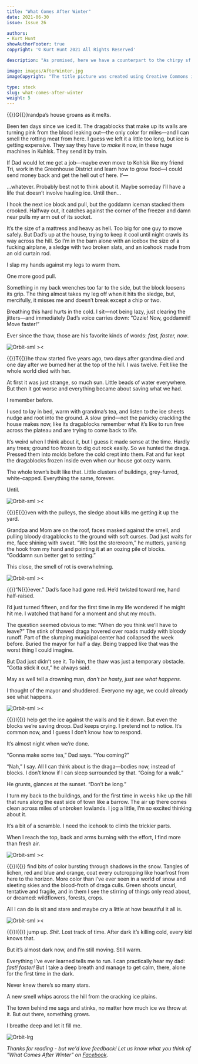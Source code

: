 ```yaml
---
title: "What Comes After Winter"
date: 2021-06-30
issue: Issue 26

authors:
- Kurt Hunt
showAuthorFooter: true
copyright: '© Kurt Hunt 2021 All Rights Reserved'

description: "As promised, here we have a counterpart to the chirpy sf puh-pocalypse of 'Freewheeling'. Via another hard-working protagonist, Kurt Hunt's flash fantasy glimpses a moment of cultural and environmental transition that threatens to overturn an entire way of life. An ecological reckoning now seems an inevitable part of all our futures; maybe the extremes the real world will experience are not the same as these, but one way or another they will have to be accepted. Can we too find some positives in what lies ahead?"

image: images/AfterWinter.jpg
imageCopyright: "The title picture was created using Creative Commons images - many thanks to the following creators: [Curioso Photography](https://www.pexels.com/photo/scenic-view-of-snowy-mountainous-terrain-288097/), [Bessi](https://pixabay.com/photos/flower-white-beautiful-beauty-729513/), and [JillWellington](https://pixabay.com/photos/snowflakes-snow-bokeh-winter-1236247/)."

type: stock
slug: what-comes-after-winter
weight: 5
---
```


{{<glyph>}}G{{</glyph>}}randpa’s house groans as it melts.

Been ten days since we iced it. The dragablocks that make up its walls are turning pink from the blood leaking out—the only color for miles—and I can smell the rotting meat from here. I guess we left it a little too long, but ice is getting expensive. They say they have to *make* it now, in these huge machines in Kuhlsk. They send it by train.

If Dad would let me get a job—maybe even move to Kohlsk like my friend Tri, work in the Greenhouse District and learn how to grow food—I could send money back and get the hell out of here. If—

…whatever. Probably best not to think about it. Maybe someday I’ll have a life that doesn’t involve hauling ice. Until then…

I hook the next ice block and pull, but the goddamn iceman stacked them crooked. Halfway out, it catches against the corner of the freezer and damn near pulls my arm out of its socket.

It’s the size of a mattress and heavy as hell. Too big for one guy to move safely. But Dad’s up at the house, trying to keep it cool until night crawls its way across the hill. So I’m in the barn alone with an icebox the size of a fucking airplane, a sledge with two broken slats, and an icehook made from an old curtain rod.

I slap my hands against my legs to warm them.

One more good pull.

Something in my back wrenches too far to the side, but the block loosens its grip. The thing almost takes my leg off when it hits the sledge, but, mercifully, it misses me and doesn’t break except a chip or two.

Breathing this hard hurts in the cold. I sit—not being lazy, just clearing the jitters—and immediately Dad’s voice carries down: “Ozzie! Now, goddamnit! Move faster!”

Ever since the thaw, those are his favorite kinds of words: *fast, faster, now*.

![Orbit-sml ><](images/Orbit.svg)

{{<glyph>}}T{{</glyph>}}he thaw started five years ago, two days after grandma died and one day after we burned her at the top of the hill. I was twelve. Felt like the whole world died with her.

At first it was just strange, so much sun. Little beads of water everywhere. But then it got worse and everything became about saving what we had.

I remember before.

I used to lay in bed, warm with grandma’s tea, and listen to the ice sheets nudge and root into the ground. A slow grind—not the panicky crackling the house makes now, like its dragablocks remember what it’s like to run free across the plateau and are trying to come back to life.

It’s weird when I think about it, but I guess it made sense at the time. Hardly any trees; ground too frozen to dig out rock easily. So we hunted the draga. Pressed them into molds before the cold crept into them. Fat and fur kept the dragablocks frozen inside even when our house got cozy warm.

The whole town’s built like that. Little clusters of buildings, grey-furred, white-capped. Everything the same, forever.

Until.

![Orbit-sml ><](images/Orbit.svg)

{{<glyph>}}E{{</glyph>}}ven with the pulleys, the sledge about kills me getting it up the yard.

Grandpa and Mom are on the roof, faces masked against the smell, and pulling bloody dragablocks to the ground with soft curses. Dad just waits for me, face shining with sweat. “We lost the storeroom,” he mutters, yanking the hook from my hand and pointing it at an oozing pile of blocks. “Goddamn sun better get to setting.”

This close, the smell of rot is overwhelming.

![Orbit-sml ><](images/Orbit.svg)

{{<glyph>}}“N{{</glyph>}}ever.” Dad’s face had gone red. He’d twisted toward me, hand half-raised.

I’d just turned fifteen, and for the first time in my life wondered if he might hit me. I watched that hand for a moment and shut my mouth.

The question seemed obvious to me: “When do you think we’ll have to leave?” The stink of thawed draga hovered over roads muddy with bloody runoff. Part of the slumping municipal center had collapsed the week before. Buried the mayor for half a day. Being trapped like that was the worst thing I could imagine.

But Dad just didn’t see it. To him, the thaw was just a temporary obstacle. “Gotta stick it out,” he always said.

May as well tell a drowning man, *don't be hasty, just see what happens*.

I thought of the mayor and shuddered. Everyone my age, we could already see what happens.

![Orbit-sml ><](images/Orbit.svg)

{{<glyph>}}I{{</glyph>}} help get the ice against the walls and tie it down. But even the blocks we’re saving droop. Dad keeps crying. I pretend not to notice. It’s common now, and I guess I don’t know how to respond.

It’s almost night when we’re done.

“Gonna make some tea,” Dad says. “You coming?”

“Nah,” I say. All I can think about is the draga—bodies now, instead of blocks. I don’t know if I can sleep surrounded by that. “Going for a walk.”

He grunts, glances at the sunset. “Don’t be long.”

I turn my back to the buildings, and for the first time in weeks hike up the hill that runs along the east side of town like a barrow. The air up there comes clean across miles of unbroken lowlands. I jog a little, I’m so excited thinking about it.

It’s a bit of a scramble. I need the icehook to climb the trickier parts.

When I reach the top, back and arms burning with the effort, I find more than fresh air.

![Orbit-sml ><](images/Orbit.svg)

{{<glyph>}}I{{</glyph>}} find bits of color bursting through shadows in the snow. Tangles of lichen, red and blue and orange, coat every outcropping like hoarfrost from here to the horizon. More color than I’ve ever seen in a world of snow and sleeting skies and the blood-froth of draga culls. Green shoots uncurl, tentative and fragile, and in them I see the stirring of things only read about, or dreamed: wildflowers, forests, crops. 

All I can do is sit and stare and maybe cry a little at how beautiful it all is.

![Orbit-sml ><](images/Orbit.svg)

{{<glyph>}}I{{</glyph>}} jump up. *Shit*. Lost track of time. After dark it’s killing cold, every kid knows that.

But it’s almost dark now, and I’m still moving. Still warm.

Everything I’ve ever learned tells me to run. I can practically hear my dad: *fast! faster!* But I take a deep breath and manage to get calm, there, alone for the first time in the dark.

Never knew there’s so many stars.

A new smell whips across the hill from the cracking ice plains.

The town behind me sags and stinks, no matter how much ice we throw at it. But out there, something grows. 

I breathe deep and let it fill me.

![Orbit-lrg](images/Orbit.svg)

*Thanks for reading - but we'd love feedback! Let us know what you think of "What Comes After Winter" on [Facebook](https://www.facebook.com/MythaxisMagazine/posts/278304017423931).*

